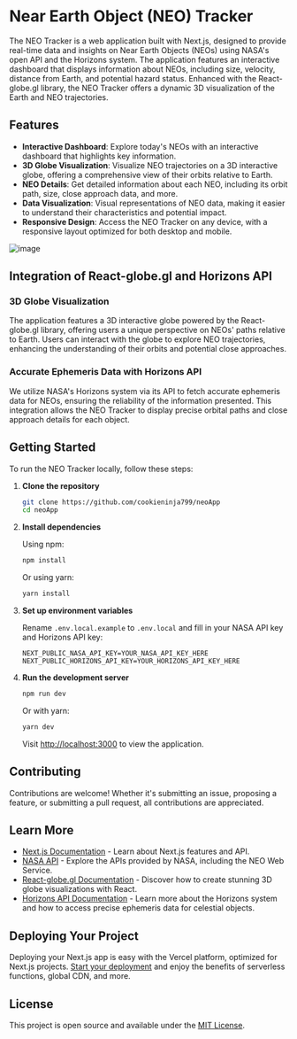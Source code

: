 # Near Earth Object (NEO) Tracker

The NEO Tracker is a web application built with Next.js, designed to provide real-time data and insights on Near Earth Objects (NEOs) using NASA's open API and the Horizons system. The application features an interactive dashboard that displays information about NEOs, including size, velocity, distance from Earth, and potential hazard status. Enhanced with the React-globe.gl library, the NEO Tracker offers a dynamic 3D visualization of the Earth and NEO trajectories.

## Features

- **Interactive Dashboard**: Explore today's NEOs with an interactive dashboard that highlights key information.
- **3D Globe Visualization**: Visualize NEO trajectories on a 3D interactive globe, offering a comprehensive view of their orbits relative to Earth.
- **NEO Details**: Get detailed information about each NEO, including its orbit path, size, close approach data, and more.
- **Data Visualization**: Visual representations of NEO data, making it easier to understand their characteristics and potential impact.
- **Responsive Design**: Access the NEO Tracker on any device, with a responsive layout optimized for both desktop and mobile.

![image](https://github.com/cookieninja799/neoApp/assets/52760166/4e46afcd-6db9-401e-a6e9-1244ebc97ff1)


## Integration of React-globe.gl and Horizons API

### 3D Globe Visualization

The application features a 3D interactive globe powered by the React-globe.gl library, offering users a unique perspective on NEOs' paths relative to Earth. Users can interact with the globe to explore NEO trajectories, enhancing the understanding of their orbits and potential close approaches.

### Accurate Ephemeris Data with Horizons API

We utilize NASA's Horizons system via its API to fetch accurate ephemeris data for NEOs, ensuring the reliability of the information presented. This integration allows the NEO Tracker to display precise orbital paths and close approach details for each object.

## Getting Started

To run the NEO Tracker locally, follow these steps:

1. **Clone the repository**

    ```bash
    git clone https://github.com/cookieninja799/neoApp
    cd neoApp
    ```

2. **Install dependencies**

    Using npm:

    ```bash
    npm install
    ```

    Or using yarn:

    ```bash
    yarn install
    ```

3. **Set up environment variables**

    Rename `.env.local.example` to `.env.local` and fill in your NASA API key and Horizons API key:

    ```plaintext
    NEXT_PUBLIC_NASA_API_KEY=YOUR_NASA_API_KEY_HERE
    NEXT_PUBLIC_HORIZONS_API_KEY=YOUR_HORIZONS_API_KEY_HERE
    ```

4. **Run the development server**

    ```bash
    npm run dev
    ```

    Or with yarn:

    ```bash
    yarn dev
    ```

    Visit [http://localhost:3000](http://localhost:3000) to view the application.

## Contributing

Contributions are welcome! Whether it's submitting an issue, proposing a feature, or submitting a pull request, all contributions are appreciated.

## Learn More

- [Next.js Documentation](https://nextjs.org/docs) - Learn about Next.js features and API.
- [NASA API](https://api.nasa.gov/) - Explore the APIs provided by NASA, including the NEO Web Service.
- [React-globe.gl Documentation](https://github.com/vasturiano/react-globe.gl) - Discover how to create stunning 3D globe visualizations with React.
- [Horizons API Documentation](https://ssd-api.jpl.nasa.gov/doc/horizons.html) - Learn more about the Horizons system and how to access precise ephemeris data for celestial objects.

## Deploying Your Project

Deploying your Next.js app is easy with the Vercel platform, optimized for Next.js projects. [Start your deployment](https://vercel.com/new) and enjoy the benefits of serverless functions, global CDN, and more.

## License

This project is open source and available under the [MIT License](LICENSE).
